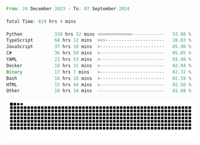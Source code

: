 <!--START_SECTION:waka-->

```rust
From: 24 December 2023 - To: 07 September 2024

Total Time: 619 hrs 4 mins

Python            339 hrs 52 mins >>>>>>>>>>>>>------------   53.98 %
TypeScript        68 hrs 12 mins  >>>----------------------   10.83 %
JavaScript        37 hrs 10 mins  >------------------------   05.90 %
C#                36 hrs 50 mins  >------------------------   05.85 %
YAML              21 hrs 53 mins  >------------------------   03.48 %
Docker            18 hrs 31 mins  >------------------------   02.94 %
Binary            17 hrs 7 mins   >------------------------   02.72 %
Bash              16 hrs 18 mins  >------------------------   02.59 %
HTML              15 hrs 44 mins  >------------------------   02.50 %
Other             10 hrs 34 mins  -------------------------   01.68 %
```

<!--END_SECTION:waka-->


<picture>
  <source media="(prefers-color-scheme: dark)" srcset="https://raw.githubusercontent.com/jeerawut97/jeerawut97/output/github-contribution-grid-snake.svg">
  <img alt="github contribution grid snake animation" src="https://raw.githubusercontent.com/jeerawut97/jeerawut97/output/github-contribution-grid-snake.svg">
</picture>
